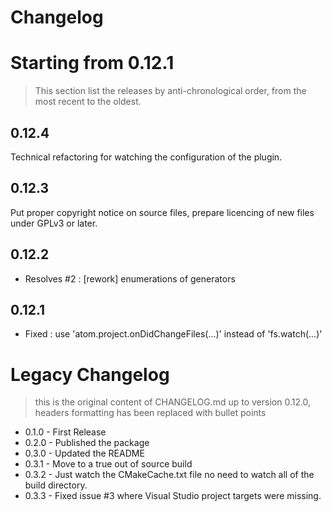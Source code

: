 # Changelog

# Starting from 0.12.1

> This section list the releases by anti-chronological order, from the most recent to the oldest.

## 0.12.4

Technical refactoring for watching the configuration of the plugin.

## 0.12.3

Put proper copyright notice on source files, prepare licencing of new files under GPLv3 or later.

## 0.12.2

* Resolves #2 : [rework] enumerations of generators

## 0.12.1

* Fixed : use 'atom.project.onDidChangeFiles(...)' instead of 'fs.watch(...)'


# Legacy Changelog

> this is the original content of CHANGELOG.md up to version 0.12.0, headers formatting has been replaced with bullet points

* 0.1.0 - First Release
* 0.2.0 - Published the package
* 0.3.0 - Updated the README
* 0.3.1 - Move to a true out of source build
* 0.3.2 - Just watch the CMakeCache.txt file no need to watch all of the build directory.
* 0.3.3 - Fixed issue #3 where Visual Studio project targets were missing.
